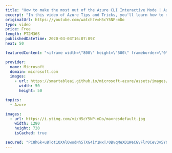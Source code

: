 ```yaml
---
title: "How to make the most out of the Azure CLI Interactive Mode | Azure Tips and Tricks"
excerpt: "In this video of Azure Tips and Tricks, you'll learn how to make the most out of the Azure CLI interactive mode. \r  For more tips and tricks, visit: http://azuredev.tips  Get started with 12 months of free services and $200 USD in credit. Create your free account today with Microsoft Azure: http://azure.com/free"
originalUrl: https://youtube.com/watch?v=H5cY5NP-mDo
type: video
price: Free
length: PT2M36S
publishedDateTime: 2020-03-03T16:07:09Z
heat: 50

featuredContent: "<iframe width=\"800\" height=\"500\" frameborder=\"0\" src=\"https://www.youtube.com/embed/H5cY5NP-mDo\" allow=\"accelerometer; autoplay; encrypted-media; gyroscope; picture-in-picture\" allowfullscreen></iframe>"

provider:
  name: Microsoft
  domain: microsoft.com
  images:
    - url: https://smartableai.github.io/microsoft-azure/assets/images/organizations/microsoft.com-50x50.jpg
      width: 50
      height: 50

topics:
  - Azure

images:
  - url: https://i.ytimg.com/vi/H5cY5NP-mDo/maxresdefault.jpg
    width: 1280
    height: 720
    isCached: true

secured: "PC8hGk+u8Tot1OXAlOwodNh5TXG4iY1NxT/0BvqMeXD1WeCGvFlr0Cev3v5YGzZ32N3Qbq+C8AR8D4aKWQB7JMJ8NuLOkEWkhKOCKmAgSsLBM9ijFKRsfm/c8VivYiPHbaMg7PsimT/Cj9GVZDMH5bxV4TcxdnCHOaUSQ6erXf2oPR5R/uy+U4LTtg+2SjE8NlQKvwQ/JjDDsuTULJgiSFhHGcbvmWafw7cgW0A0CLNJTVHFnyc/FhhEPbcWQGyjMdhZHAA4amCpVzMJJDc2lhm5wtBUJXxV4ZvUj5mc+DAfG4feWeW3NwjKaE4K5xMqWh8knhjlu8VXisJ3ytTB5kK/Vg/kiy5xi41vbpNw1fykrWHdhL56XxRj6QUKQ/iYVM5FEFiqi6OaHusuUsE64VVRJaJiZsYTPigNlLQmmBo=;POau8Od7cu8L8+IEGJnTSw=="
---
```


